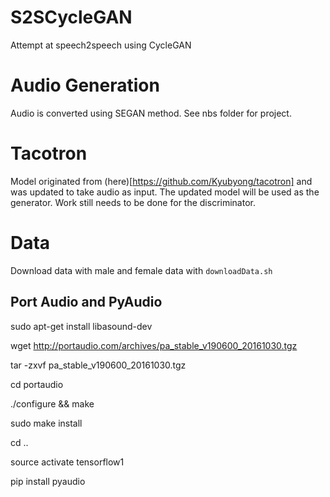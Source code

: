 # S2SCycleGAN
Attempt at speech2speech using CycleGAN

# Audio Generation
Audio is converted using SEGAN method.  See nbs folder for project.

# Tacotron
Model originated from (here)[https://github.com/Kyubyong/tacotron] and was updated to take audio as input.  The updated model will be used as the generator.  Work still needs to be done for the discriminator.

# Data
Download data with male and female data with `downloadData.sh`


## Port Audio and PyAudio

sudo apt-get install libasound-dev

wget http://portaudio.com/archives/pa_stable_v190600_20161030.tgz

tar -zxvf pa_stable_v190600_20161030.tgz

cd portaudio

./configure && make

sudo make install

cd ..

source activate tensorflow1

pip install pyaudio

